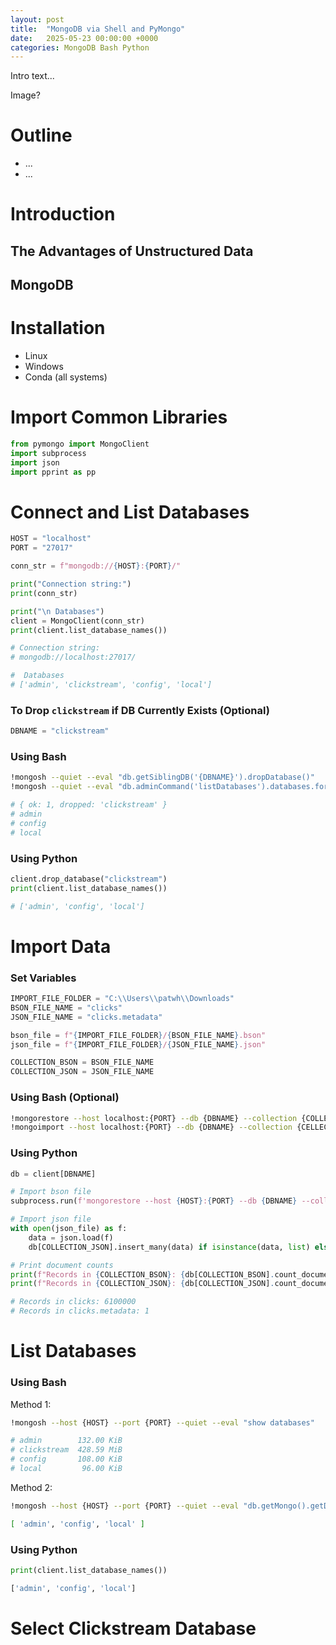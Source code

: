 ```yaml
---
layout: post
title:  "MongoDB via Shell and PyMongo"
date:   2025-05-23 00:00:00 +0000
categories: MongoDB Bash Python
---
```


Intro text...

Image?


# Outline
- ...
- ...


# Introduction

## The Advantages of Unstructured Data


## MongoDB



# Installation

- Linux
- Windows
- Conda (all systems)



# Import Common Libraries

```python
from pymongo import MongoClient
import subprocess 
import json
import pprint as pp
```


# Connect and List Databases

```python
HOST = "localhost"
PORT = "27017"
```

<p></p>


```python
conn_str = f"mongodb://{HOST}:{PORT}/"

print("Connection string:")
print(conn_str)

print("\n Databases")
client = MongoClient(conn_str)
print(client.list_database_names())
```

<p></p>

```python
# Connection string:
# mongodb://localhost:27017/

#  Databases
# ['admin', 'clickstream', 'config', 'local']
```


### To Drop <code>clickstream</code> if DB Currently Exists (Optional)

```python
DBNAME = "clickstream"
```

### Using Bash

```bash
!mongosh --quiet --eval "db.getSiblingDB('{DBNAME}').dropDatabase()"
!mongosh --quiet --eval "db.adminCommand('listDatabases').databases.forEach(db => print(db.name))"
```

<p></p>

```bash
# { ok: 1, dropped: 'clickstream' }
# admin
# config
# local
```



### Using Python 

```python
client.drop_database("clickstream")
print(client.list_database_names())
```

<p></p>

```python
# ['admin', 'config', 'local']
```



# Import Data

### Set Variables

```python
IMPORT_FILE_FOLDER = "C:\\Users\\patwh\\Downloads"
BSON_FILE_NAME = "clicks"
JSON_FILE_NAME = "clicks.metadata"

bson_file = f"{IMPORT_FILE_FOLDER}/{BSON_FILE_NAME}.bson" 
json_file = f"{IMPORT_FILE_FOLDER}/{JSON_FILE_NAME}.json" 

COLLECTION_BSON = BSON_FILE_NAME
COLLECTION_JSON = JSON_FILE_NAME
```


### Using Bash (Optional)

```bash
!mongorestore --host localhost:{PORT} --db {DBNAME} --collection {COLLECTION_BSON} --drop "{bson_file}"
!mongoimport --host localhost:{PORT} --db {DBNAME} --collection {CELLECTION_JSON} --drop --type json "{json_file}"
```


### Using Python

```python
db = client[DBNAME]

# Import bson file
subprocess.run(f'mongorestore --host {HOST}:{PORT} --db {DBNAME} --collection {COLLECTION_BSON} --drop "{bson_file}"')

# Import json file
with open(json_file) as f:
    data = json.load(f)
    db[COLLECTION_JSON].insert_many(data) if isinstance(data, list) else db[COLLECTION_JSON].insert_one(data)

# Print document counts
print(f"Records in {COLLECTION_BSON}: {db[COLLECTION_BSON].count_documents({})}")
print(f"Records in {COLLECTION_JSON}: {db[COLLECTION_JSON].count_documents({})}")
```

<p></p>

```python
# Records in clicks: 6100000
# Records in clicks.metadata: 1
```



# List Databases


### Using Bash

Method 1:

```bash
!mongosh --host {HOST} --port {PORT} --quiet --eval "show databases"
```

<p></p>

```bash 
# admin        132.00 KiB
# clickstream  428.59 MiB
# config       108.00 KiB
# local         96.00 KiB
```

Method 2:

```bash
!mongosh --host {HOST} --port {PORT} --quiet --eval "db.getMongo().getDBs().databases.map(db => db.name)"
```

<p></p>

```bash
[ 'admin', 'config', 'local' ]
```


### Using Python

```python
print(client.list_database_names())
```

<p></p>

```python
['admin', 'config', 'local']
```



# Select Clickstream Database












